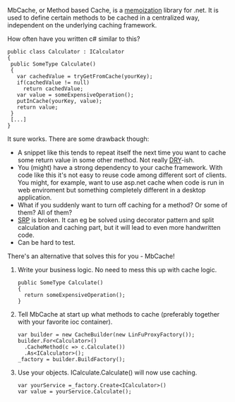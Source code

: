 MbCache, or Method based Cache, is a [memoization](http://en.wikipedia.org/wiki/Memoization) library for .net. It is used to define certain methods to be cached in a centralized way, independent on the underlying caching framework.

How often have you written c# similar to this?
```
public class Calculator : ICalculator
{
 public SomeType Calculate()
 {
   var cachedValue = tryGetFromCache(yourKey);
   if(cachedValue != null)
     return cachedValue;
   var value = someExpensiveOperation();
   putInCache(yourKey, value);
   return value;
 }
 [...]
}
```

It sure works. There are some drawback though:
  * A snippet like this tends to repeat itself the next time you want to cache some return value in some other method. Not really [DRY](http://en.wikipedia.org/wiki/Don't_repeat_yourself)-ish.
  * You (might) have a strong dependency to your cache framework. With code like this it's not easy to reuse code among different sort of clients. You might, for example, want to use asp.net cache when code is run in web enviroment but something completely different in a desktop application.
  * What if you suddenly want to turn off caching for a method? Or some of them? All of them?
  * [SRP](http://en.wikipedia.org/wiki/Single_responsibility_principle) is broken. It can eg be solved using decorator pattern and split calculation and caching part, but it will lead to even more handwritten code.
  * Can be hard to test.

There's an alternative that solves this for you - MbCache!


1. Write your business logic. No need to mess this up with cache logic.

    ```
    public SomeType Calculate()
    {
      return someExpensiveOperation();  
    }
    ```
2. Tell MbCache at start up what methods to cache (preferably together with your favorite ioc container).

    ```
    var builder = new CacheBuilder(new LinFuProxyFactory());
    builder.For<Calculator>()
      .CacheMethod(c => c.Calculate())
      .As<ICalculator>();
    _factory = builder.BuildFactory();
    ```
3. Use your objects. ICalculate.Calculate() will now use caching.

    ```
    var yourService =_factory.Create<ICalculator>()
    var value = yourService.Calculate();
    ```
